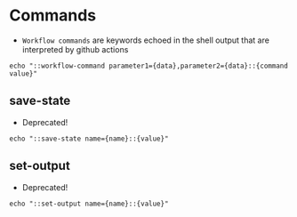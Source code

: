 # Commands

- `Workflow commands` are keywords echoed in the shell output that are interpreted by github actions

```shell
echo "::workflow-command parameter1={data},parameter2={data}::{command value}"
```

## save-state

- Deprecated!

```shell
echo "::save-state name={name}::{value}"
```

## set-output

- Deprecated!

```shell
echo "::set-output name={name}::{value}"
```
